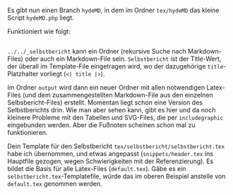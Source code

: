 Es gibt nun einen Branch `hydeMD`, in dem im Ordner `tex/hydeMD` das kleine Script `hydeMD.php` liegt.

Funktioniert wie folgt:

```php hydeMD.php ../../_selbstbericht Selbstbericht
```

`../../_selbstbericht` kann ein Ordner (rekursive Suche nach Markdown-Files) oder auch ein Markdown-File sein.
`Selbstbericht` ist der Title-Wert, der überall im Template-File eingetragen wird, wo der dazugehörige `title`-Platzhalter vorliegt (`<| title |>`).

Im Ordner `output` wird dann ein neuer Ordner mit allen notwendigen Latex-Files (und dem zusammengestellten Markdown-File aus den einzelnen Selbsbericht-Files) erstellt.
Momentan liegt schon eine Version des Selbstberichts drin. Wie man aber sehen kann, gibt es hier und da noch kleinere Probleme mit den Tabellen und SVG-Files, die per `includegraphic` eingebunden werden. Aber die Fußnoten scheinen schon mal zu funktionieren.

Dein Template für den Selbstbericht `tex/selbstbericht/selbstbericht.tex` habe ich übernommen, und etwas angepasst (`snippets/header.tex` ins Hauptfile gezogen, wegen Schwierigkeiten mit der Referenzierung).
Es bildet die Basis für alle Latex-Files (`default.tex`). Gäbe es ein `selbstbericht.tex`-Templatefile, würde das im oberen Beispiel anstelle von `default.tex` genommen werden.